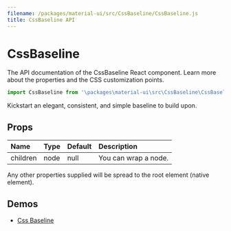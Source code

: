 ```yaml
---
filename: /packages/material-ui/src/CssBaseline/CssBaseline.js
title: CssBaseline API
---
```


<!--- This documentation is automatically generated, do not try to edit it. -->

# CssBaseline

<p class="description">The API documentation of the CssBaseline React component. Learn more about the properties and the CSS customization points.</p>

```js
import CssBaseline from '\packages\material-ui\src\CssBaseline\CssBaseline';
```

Kickstart an elegant, consistent, and simple baseline to build upon.

## Props

| Name | Type | Default | Description |
|:-----|:-----|:--------|:------------|
| <span class="prop-name">children</span> | <span class="prop-type">node</span> | <span class="prop-default">null</span> | You can wrap a node. |

Any other properties supplied will be spread to the root element (native element).

## Demos

- [Css Baseline](/style/css-baseline/)

